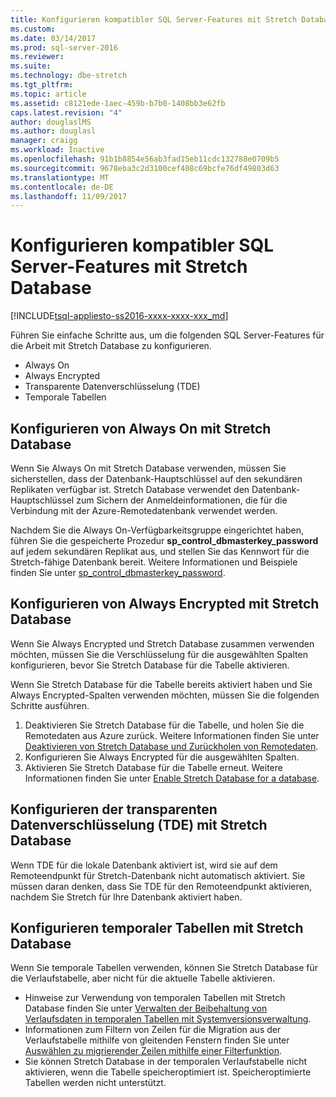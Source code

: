 ```yaml
---
title: Konfigurieren kompatibler SQL Server-Features mit Stretch Database | Microsoft-Dokumentation
ms.custom: 
ms.date: 03/14/2017
ms.prod: sql-server-2016
ms.reviewer: 
ms.suite: 
ms.technology: dbe-stretch
ms.tgt_pltfrm: 
ms.topic: article
ms.assetid: c8121ede-1aec-459b-b7b0-1408bb3e62fb
caps.latest.revision: "4"
author: douglaslMS
ms.author: douglasl
manager: craigg
ms.workload: Inactive
ms.openlocfilehash: 91b1b8854e56ab3fad15eb11cdc132788e0709b5
ms.sourcegitcommit: 9678eba3c2d3100cef408c69bcfe76df49803d63
ms.translationtype: MT
ms.contentlocale: de-DE
ms.lasthandoff: 11/09/2017
---
```

# <a name="configure-compatible-sql-server-features-with-stretch-database"></a>Konfigurieren kompatibler SQL Server-Features mit Stretch Database
[!INCLUDE[tsql-appliesto-ss2016-xxxx-xxxx-xxx_md](../../includes/tsql-appliesto-ss2016-xxxx-xxxx-xxx-md.md)]

Führen Sie einfache Schritte aus, um die folgenden SQL Server-Features für die Arbeit mit Stretch Database zu konfigurieren.
-   Always On
-   Always Encrypted
-   Transparente Datenverschlüsselung (TDE)
-   Temporale Tabellen

## <a name="configure-always-on-with-stretch-database"></a>Konfigurieren von Always On mit Stretch Database
Wenn Sie Always On mit Stretch Database verwenden, müssen Sie sicherstellen, dass der Datenbank-Hauptschlüssel auf den sekundären Replikaten verfügbar ist. Stretch Database verwendet den Datenbank-Hauptschlüssel zum Sichern der Anmeldeinformationen, die für die Verbindung mit der Azure-Remotedatenbank verwendet werden.

Nachdem Sie die Always On-Verfügbarkeitsgruppe eingerichtet haben, führen Sie die gespeicherte Prozedur **sp_control_dbmasterkey_password** auf jedem sekundären Replikat aus, und stellen Sie das Kennwort für die Stretch-fähige Datenbank bereit. Weitere Informationen und Beispiele finden Sie unter [sp_control_dbmasterkey_password](../../relational-databases/system-stored-procedures/sp-control-dbmasterkey-password-transact-sql.md). 

## <a name="configure-always-encrypted-with-stretch-database"></a>Konfigurieren von Always Encrypted mit Stretch Database
Wenn Sie Always Encrypted und Stretch Database zusammen verwenden möchten, müssen Sie die Verschlüsselung für die ausgewählten Spalten konfigurieren, bevor Sie Stretch Database für die Tabelle aktivieren.

Wenn Sie Stretch Database für die Tabelle bereits aktiviert haben und Sie Always Encrypted-Spalten verwenden möchten, müssen Sie die folgenden Schritte ausführen.
1.   Deaktivieren Sie Stretch Database für die Tabelle, und holen Sie die Remotedaten aus Azure zurück. Weitere Informationen finden Sie unter [Deaktivieren von Stretch Database und Zurückholen von Remotedaten](../../sql-server/stretch-database/disable-stretch-database-and-bring-back-remote-data.md).
2.   Konfigurieren Sie Always Encrypted für die ausgewählten Spalten.
3. Aktivieren Sie Stretch Database für die Tabelle erneut. Weitere Informationen finden Sie unter [Enable Stretch Database for a database](../../sql-server/stretch-database/enable-stretch-database-for-a-table.md).

## <a name="configure-transparent-data-encryption-tde-with-stretch-database"></a>Konfigurieren der transparenten Datenverschlüsselung (TDE) mit Stretch Database

Wenn TDE für die lokale Datenbank aktiviert ist, wird sie auf dem Remoteendpunkt für Stretch-Datenbank nicht automatisch aktiviert. Sie müssen daran denken, dass Sie TDE für den Remoteendpunkt aktivieren, nachdem Sie Stretch für Ihre Datenbank aktiviert haben.

## <a name="configure-temporal-tables-with-stretch-database"></a>Konfigurieren temporaler Tabellen mit Stretch Database
Wenn Sie temporale Tabellen verwenden, können Sie Stretch Database für die Verlaufstabelle, aber nicht für die aktuelle Tabelle aktivieren.
-   Hinweise zur Verwendung von temporalen Tabellen mit Stretch Database finden Sie unter [Verwalten der Beibehaltung von Verlaufsdaten in temporalen Tabellen mit Systemversionsverwaltung](../../relational-databases/tables/manage-retention-of-historical-data-in-system-versioned-temporal-tables.md).
-   Informationen zum Filtern von Zeilen für die Migration aus der Verlaufstabelle mithilfe von gleitenden Fenstern finden Sie unter [Auswählen zu migrierender Zeilen mithilfe einer Filterfunktion](../../sql-server/stretch-database/select-rows-to-migrate-by-using-a-filter-function-stretch-database.md).
-   Sie können Stretch Database in der temporalen Verlaufstabelle nicht aktivieren, wenn die Tabelle speicheroptimiert ist. Speicheroptimierte Tabellen werden nicht unterstützt.

